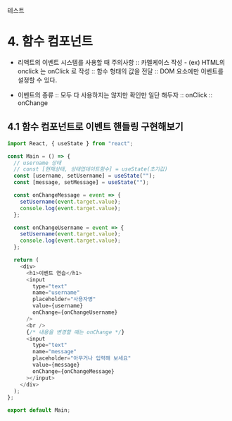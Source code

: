 테스트

# 4. 함수 컴포넌트

- 리액트의 이벤트 시스템를 사용할 때 주의사항
  :: 카멜케이스 작성 - (ex) HTML의 onclick 는 onClick 로 작성
  :: 함수 형태의 값을 전달
  :: DOM 요소에만 이벤트를 설정할 수 있다.

- 이벤트의 종류
  :: 모두 다 사용하지는 않지만 확인만 일단 해두자
  :: onClick
  :: onChange

## 4.1 함수 컴포넌트로 이벤트 핸들링 구현해보기

```js
import React, { useState } from "react";

const Main = () => {
  // username 상태
  // const [현재상태, 상태업데이트함수] = useState(초기값)
  const [username, setUsername] = useState("");
  const [message, setMessage] = useState("");

  const onChangeMessage = event => {
    setUsername(event.target.value);
    console.log(event.target.value);
  };

  const onChangeUsername = event => {
    setUsername(event.target.value);
    console.log(event.target.value);
  };

  return (
    <div>
      <h1>이벤트 연습</h1>
      <input
        type="text"
        name="username"
        placeholder="사용자명"
        value={username}
        onChange={onChangeUsername}
      />
      <br />
      {/* 내용을 변경할 때는 onChange */}
      <input
        type="text"
        name="message"
        placeholder="아무거나 입력해 보세요"
        value={message}
        onChange={onChangeMessage}
      ></input>
    </div>
  );
};

export default Main;
```
